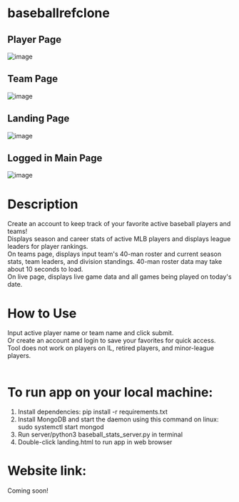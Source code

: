 # baseballrefclone
## Player Page <br />
![image](https://github.com/justintran12/baseballrefclone/assets/48570497/63d2e573-e6a2-46b2-b1fc-066aacf6e3b5) <br />
## Team Page <br />
![image](https://github.com/justintran12/baseballrefclone/assets/48570497/ae4a3195-a381-4172-b91b-b4ae545f90d4) <br />
## Landing Page <br />
![image](https://github.com/justintran12/baseballrefclone/assets/48570497/99a2db84-7ae1-4ec9-9b40-01610d64dcd5) <br />
## Logged in Main Page <br />
![image](https://github.com/justintran12/baseballrefclone/assets/48570497/e575b971-1629-48e3-9a14-79a79c1dbcb9)





# Description 
Create an account to keep track of your favorite active baseball players and teams! <br />
Displays season and career stats of active MLB players and displays league leaders for player rankings. <br />
On teams page, displays input team's 40-man roster and current season stats, team leaders, and division standings. 40-man roster data may take about 10 seconds to load. <br />
On live page, displays live game data and all games being played on today's date. <br />

# How to Use
Input active player name or team name and click submit. <br />
Or create an account and login to save your favorites for quick access. <br />
Tool does not work on players on IL, retired players, and minor-league players. <br />
<br />

# To run app on your local machine: <br />
1. Install dependencies: pip install -r requirements.txt <br />
2. Install MongoDB and start the daemon using this command on linux:  sudo systemctl start mongod <br />
3. Run server/python3 baseball_stats_server.py in terminal <br />
4. Double-click landing.html to run app in web browser <br />

# Website link: <br />
Coming soon!
